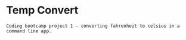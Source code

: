 # Temp Convert
    Coding bootcamp project 1 - converting fahrenheit to celsius in a command line app.
